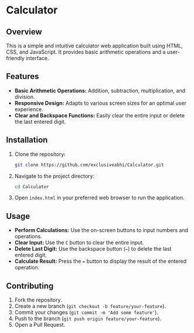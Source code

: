 # Calculator

## Overview

This is a simple and intuitive calculator web application built using HTML, CSS, and JavaScript. It provides basic arithmetic operations and a user-friendly interface.

## Features

- **Basic Arithmetic Operations:** Addition, subtraction, multiplication, and division.
- **Responsive Design:** Adapts to various screen sizes for an optimal user experience.
- **Clear and Backspace Functions:** Easily clear the entire input or delete the last entered digit.

## Installation

1. Clone the repository:
    ```bash
    git clone https://github.com/exclusiveabhi/Calculator.git
    ```

2. Navigate to the project directory:
    ```bash
    cd Calculator
    ```

3. Open `index.html` in your preferred web browser to run the application.

## Usage

- **Perform Calculations:** Use the on-screen buttons to input numbers and operations.
- **Clear Input:** Use the `C` button to clear the entire input.
- **Delete Last Digit:** Use the backspace button (`←`) to delete the last entered digit.
- **Calculate Result:** Press the `=` button to display the result of the entered operation.

## Contributing

1. Fork the repository.
2. Create a new branch (`git checkout -b feature/your-feature`).
3. Commit your changes (`git commit -m 'Add some feature'`).
4. Push to the branch (`git push origin feature/your-feature`).
5. Open a Pull Request.
